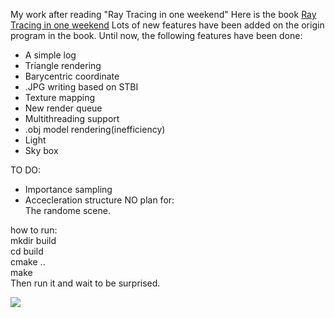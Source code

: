 <!--
 * @Author: feiqi3
 * @Date: 2022-03-01 23:47:35
 * @LastEditTime: 2022-05-21 23:03:21
 * @LastEditors: feiqi3
 * @Description: |The readme File|
 * @FilePath: \rayTracer\README.md
 * ->blog: feiqi3.cn <-
-->
My work after reading "Ray Tracing in one weekend"
Here is the book [Ray Tracing in one weekend](https://raytracing.github.io/books/RayTracingInOneWeekend.html)
Lots of new features have been added on the origin program in the book.
Until now, the following features have been done:  
- A simple log   
- Triangle rendering   
- Barycentric coordinate  
- .JPG writing based on STBI   
- Texture mapping    
- New render queue  
- Multithreading support  
- .obj model rendering(inefficiency)  
- Light    
- Sky box  
    
TO DO:   
- Importance sampling  
- Accecleration structure
NO plan for:  
The randome scene.  

how to run:  
mkdir build  
cd build   
cmake ..  
make   
Then run it and wait to be surprised.


![](https://s2.loli.net/2022/05/16/ZlAvbnLgCG9IwKy.jpg)